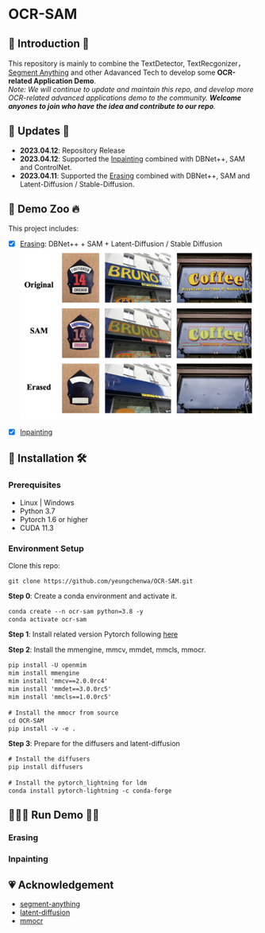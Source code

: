 ![]()

# OCR-SAM

## 🐇 Introduction 🐙
This repository is mainly to combine the TextDetector, TextRecgonizer， [Segment Anything](https://github.com/facebookresearch/segment-anything) and other Adavanced Tech to develop some **OCR-related Application Demo**.  
*Note: We will continue to update and maintain this repo, and develop more OCR-related advanced applications demo to the community. **Welcome anyones to join who have the idea and contribute to our repo**.*

## 📅 Updates 👀
- **2023.04.12**: Repository Release
- **2023.04.12**: Supported the [Inpainting](README.md#🏃🏻‍♂️-Run-Demo#Inpainting) combined with DBNet++, SAM and ControlNet.
- **2023.04.11**: Supported the [Erasing](README.md#🏃🏻‍♂️-Run-Demo#Erasing) combined with DBNet++, SAM and Latent-Diffusion / Stable-Diffusion.

## 📸 Demo Zoo 🔥

This project includes:

- [x] [Erasing](README.md#🏃🏻‍♂️-Run-Demo#Erasing): DBNet++ + SAM + Latent-Diffusion / Stable Diffusion 
![](./imgs/erase_vis.png)
- [x] [Inpainting](README.md#🏃🏻‍♂️-Run-Demo#Inpainting)


## 🚧 Installation 🛠️
### Prerequisites

- Linux | Windows
- Python 3.7
- Pytorch 1.6 or higher
- CUDA 11.3

### Environment Setup
Clone this repo:
```
git clone https://github.com/yeungchenwa/OCR-SAM.git
```
**Step 0**: Create a conda environment and activate it.
```
conda create --n ocr-sam python=3.8 -y
conda activate ocr-sam
```
**Step 1**: Install related version Pytorch following [here](https://pytorch.org/get-started/previous-versions/)

**Step 2**: Install the mmengine, mmcv, mmdet, mmcls, mmocr.
```
pip install -U openmim
mim install mmengine
mim install 'mmcv==2.0.0rc4'
mim install 'mmdet==3.0.0rc5'
mim install 'mmcls==1.0.0rc5'

# Install the mmocr from source
cd OCR-SAM
pip install -v -e .
```

**Step 3**: Prepare for the diffusers and latent-diffusion
```
# Install the diffusers
pip install diffusers

# Install the pytorch_lightning for ldm
conda install pytorch-lightning -c conda-forge
```


## 🏃🏻‍♂️ Run Demo 🏊‍♂️

### **Erasing**

### **Inpainting**


## 💗 Acknowledgement
- [segment-anything](https://github.com/facebookresearch/segment-anything)
- [latent-diffusion](https://github.com/CompVis/latent-diffusion)
- [mmocr](https://github.com/open-mmlab/mmocr)